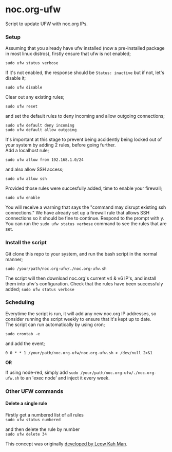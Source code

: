 # noc.org-ufw
Script to update UFW with noc.org IPs.

### Setup
Assuming that you already have ufw installed (now a pre-installed package in most linux distros), firstly ensure that ufw is not enabled;

```sudo ufw status verbose```

If it's not enabled, the response should be ```Status: inactive``` but if not, let's disable it;

```sudo ufw disable```

Clear out any existing rules;

```sudo ufw reset```

and set the default rules to deny incoming and allow outgoing connections;

```sudo ufw default deny incoming```  
```sudo ufw default allow outgoing```

It's important at this stage to prevent being accidently being locked out of your system by adding 2 rules, before going further.  
Add a localhost rule;

```sudo ufw allow from 192.168.1.0/24```

and also allow SSH access;

```sudo ufw allow ssh```

Provided those rules were succesfully added, time to enable your firewall;

```sudo ufw enable```

You will receive a warning that says the "command may disrupt existing ssh connections." We have already set up a firewall rule that allows SSH connections so it should be fine to continue. Respond to the prompt with y.  
You can run the ```sudo ufw status verbose``` command to see the rules that are set.

### Install the script

Git clone this repo to your system, and run the bash script in the normal manner;

```sudo /your/path/noc.org-ufw/./noc.org-ufw.sh```

The script will then download noc.org's current v4 & v6 IP's, and install them into ufw's configuration. Check that the rules have been successfuly added; ```sudo ufw status verbose```

### Scheduling

Everytime the script is run, it will add any new noc.org IP addresses, so consider running the script weekly to ensure that it's kept up to date.  
The script can run automatically by using cron;

```sudo crontab -e```

and add the event;

```0 0 * * 1 /your/path/noc.org-ufw/noc.org-ufw.sh > /dev/null 2>&1```

**OR**

If using node-red, simply add ```sudo /your/path/noc.org-ufw/./noc.org-ufw.sh``` to an 'exec node' and inject it every week.

### Other UFW commands

#### Delete a single rule
Firstly get a numbered list of all rules  
```sudo ufw status numbered```

and then delete the rule by number  
```sudo ufw delete 34```

This concept was originally [developed by Leow Kah Man](https://www.leowkahman.com/2016/05/02/automate-raspberry-pi-ufw-allow-noc.org-inbound/).
